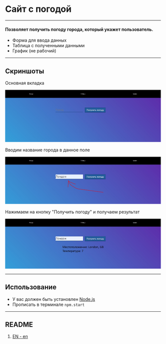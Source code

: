 # Сайт с погодой
____

#### Позволяет получить погоду города, который укажет пользователь.

* Форма для ввода данных
* Таблица с полученными данными
* График (не рабочий)
---

## Скриншоты

Основная вкладка

![ссылка](public/scrone.jpg)

Вводим название города в данное поле

![ссылка](public/scrtwo.jpg)

Нажимаем на кнопку "Получить погоду" и получаем результат

![ссылка](public/scrthree.jpg)

---

## Использование

* У вас должен быть установлен [Node.js](https://nodejs.org/en/)
* Прописать в терминале ```npm.start```

---

## README

1. [EN - en](README.md)